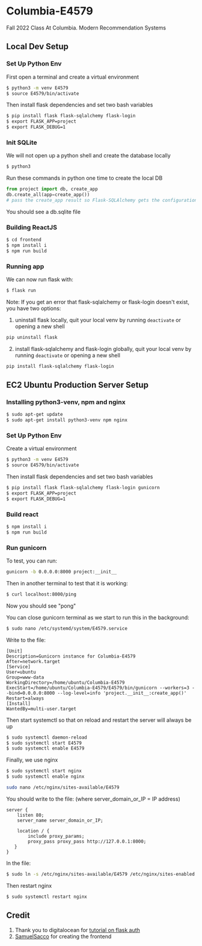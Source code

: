 # Columbia-E4579
Fall 2022 Class At Columbia. Modern Recommendation Systems

## Local Dev Setup

### Set Up Python Env
First open a terminal and create a virtual environment
```bash
$ python3 -m venv E4579
$ source E4579/bin/activate
```

Then install flask dependencies and set two bash variables
```bash
$ pip install flask flask-sqlalchemy flask-login
$ export FLASK_APP=project
$ export FLASK_DEBUG=1
```

### Init SQLite

We will not open up a python shell and create the database locally
```bash
$ python3
```

Run these commands in python one time to create the local DB
```python
from project import db, create_app
db.create_all(app=create_app()) 
# pass the create_app result so Flask-SQLAlchemy gets the configuration.
```
You should see a db.sqlite file

### Building ReactJS
```bash
$ cd frontend
$ npm install i
$ npm run build
```

### Running app
We can now run flask with:
```bash
$ flask run
```

Note: If you get an error that flask-sqlalchemy or flask-login doesn't exist, you have two options:
1. uninstall flask locally, quit your local venv by running `deactivate` or opening a new shell
```bash
pip uninstall flask
```
2. install flask-sqlalchemy and flask-login globally, quit your local venv by running `deactivate` or opening a new shell
```bash
pip install flask-sqlalchemy flask-login
```

## EC2 Ubuntu Production Server Setup

### Installing python3-venv, npm and nginx

```bash
$ sudo apt-get update
$ sudo apt-get install python3-venv npm nginx
```

### Set Up Python Env
Create a virtual environment
```bash
$ python3 -m venv E4579
$ source E4579/bin/activate
```

Then install flask dependencies and set two bash variables
```bash
$ pip install flask flask-sqlalchemy flask-login gunicorn
$ export FLASK_APP=project
$ export FLASK_DEBUG=1
```

### Build react
```bash
$ npm install i
$ npm run build
```

### Run gunicorn 

To test, you can run:
```bash
gunicorn -b 0.0.0.0:8000 project:__init__
```

Then in another terminal to test that it is working:
```bash
$ curl localhost:8000/ping
```
Now you should see "pong"

You can close gunicorn terminal as we start to run this in the background:
```bash
$ sudo nano /etc/systemd/system/E4579.service
```

Write to the file:
```text
[Unit]
Description=Gunicorn instance for Columbia-E4579
After=network.target
[Service]
User=ubuntu
Group=www-data
WorkingDirectory=/home/ubuntu/Columbia-E4579
ExecStart=/home/ubuntu/Columbia-E4579/E4579/bin/gunicorn --workers=3 --bind=0.0.0.0:8000 --log-level=info 'project.__init__:create_app()'
Restart=always
[Install]
WantedBy=multi-user.target
```

Then start systemctl so that on reload and restart the server will always be up
```bash
$ sudo systemctl daemon-reload
$ sudo systemctl start E4579
$ sudo systemctl enable E4579
```

Finally, we use nginx
```bash
$ sudo systemctl start nginx
$ sudo systemctl enable nginx
```

```bash
sudo nano /etc/nginx/sites-available/E4579
```

You should write to the file: (where server_domain_or_IP = IP address)
```text
server {
    listen 80;
    server_name server_domain_or_IP;

    location / {
        include proxy_params;
        proxy_pass proxy_pass http://127.0.0.1:8000;
   }
}
```

ln the file:
```bash
$ sudo ln -s /etc/nginx/sites-available/E4579 /etc/nginx/sites-enabled
```

Then restart nginx
```bash
$ sudo systemctl restart nginx
```


## Credit
1. Thank you to digitalocean for [tutorial on flask auth](https://www.digitalocean.com/community/tutorials/how-to-add-authentication-to-your-app-with-flask-login)
2. [SamuelSacco](https://github.com/SamuelSacco) for creating the frontend